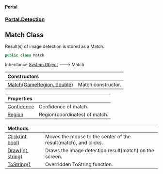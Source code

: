 #### [Portal](index.md 'index')
### [Portal.Detection](Portal.Detection.md 'Portal.Detection')

## Match Class

Result(s) of image detection is stored as a Match.

```csharp
public class Match
```

Inheritance [System.Object](https://docs.microsoft.com/en-us/dotnet/api/System.Object 'System.Object') &#129106; Match

| Constructors | |
| :--- | :--- |
| [Match(GameRegion, double)](Match.Match(GameRegion,double).md 'Portal.Detection.Match.Match(Portal.GameRegion, double)') | Match constructor. |

| Properties | |
| :--- | :--- |
| [Confidence](Match.Confidence.md 'Portal.Detection.Match.Confidence') | Confidence of match. |
| [Region](Match.Region.md 'Portal.Detection.Match.Region') | Region(coordinates) of match. |

| Methods | |
| :--- | :--- |
| [Click(int, bool)](Match.Click(int,bool).md 'Portal.Detection.Match.Click(int, bool)') | Moves the mouse to the center of the result(match), and clicks. |
| [Draw(int, string)](Match.Draw(int,string).md 'Portal.Detection.Match.Draw(int, string)') | Draws the image detection result(match) on the screen. |
| [ToString()](Match.ToString().md 'Portal.Detection.Match.ToString()') | Overridden ToString function. |
